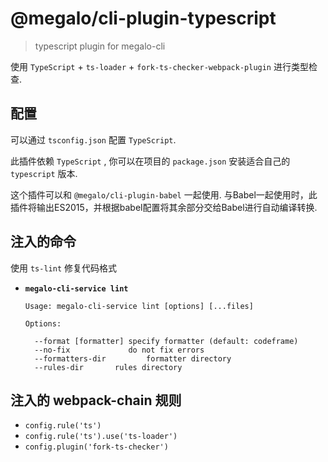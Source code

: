 # @megalo/cli-plugin-typescript

> typescript plugin for megalo-cli

使用 `TypeScript` + `ts-loader` + `fork-ts-checker-webpack-plugin` 进行类型检查.

## 配置

可以通过 `tsconfig.json` 配置 `TypeScript`.

此插件依赖 `TypeScript` , 你可以在项目的 `package.json` 安装适合自己的 `typescript` 版本.

这个插件可以和 `@megalo/cli-plugin-babel` 一起使用. 与Babel一起使用时，此插件将输出ES2015，并根据babel配置将其余部分交给Babel进行自动编译转换.


## 注入的命令

使用 `ts-lint` 修复代码格式

- **`megalo-cli-service lint`**

  ```
  Usage: megalo-cli-service lint [options] [...files]

  Options:

    --format [formatter] specify formatter (default: codeframe)
    --no-fix             do not fix errors
    --formatters-dir         formatter directory
    --rules-dir       rules directory
  ```

## 注入的 webpack-chain 规则

- `config.rule('ts')`
- `config.rule('ts').use('ts-loader')`
- `config.plugin('fork-ts-checker')`
